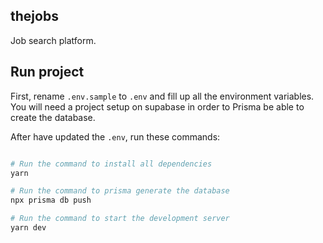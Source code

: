 ## thejobs

Job search platform.

## Run project

First, rename `.env.sample` to `.env` and fill up all the environment variables. You will need a project setup on supabase in order to Prisma be able to create the database.

After have updated the `.env`, run these commands:

```bash

# Run the command to install all dependencies
yarn

# Run the command to prisma generate the database
npx prisma db push

# Run the command to start the development server
yarn dev
```
